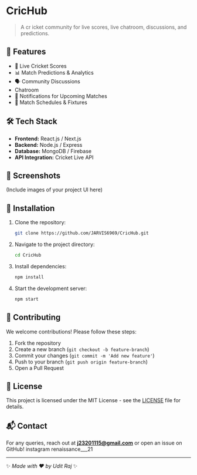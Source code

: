 # CricHub

> A cr icket community for live scores, live chatroom, discussions, and predictions.

## 🚀 Features
- 🏏 Live Cricket Scores 
- 📊 Match Predictions & Analytics 
- 🗣 Community Discussions  
- Chatroom 
- 🔔 Notifications for Upcoming Matches 
- 📅 Match Schedules & Fixtures 
 
## 🛠 Tech Stack     
- **Frontend:** React.js / Next.js 
- **Backend:** Node.js / Express
- **Database:** MongoDB / Firebase    
- **API Integration:** Cricket Live API
  
## 📸 Screenshots
(Include images of your project UI here)

## 🔧 Installation
1. Clone the repository:
   ```sh
   git clone https://github.com/JARVIS6969/CricHub.git
   ```
2. Navigate to the project directory:
   ```sh
   cd CricHub
   ```
3. Install dependencies:
   ```sh
   npm install 
   ```
4. Start the development server:
   ```sh
   npm start
   ```

## 🤝 Contributing
We welcome contributions! Please follow these steps: 
1. Fork the repository 
2. Create a new branch (`git checkout -b feature-branch`)
3. Commit your changes (`git commit -m 'Add new feature'`)
4. Push to your branch (`git push origin feature-branch`)
5. Open a Pull Request 

## 📜 License
This project is licensed under the MIT License - see the [LICENSE](./license) file for details.

## 📬 Contact
For any queries, reach out at **j23201115@gmail.com** or open an issue on GitHub!
instagram renaissance___21

---

✨ _Made with ❤️ by Udit Raj_ ✨

